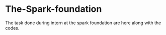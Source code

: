 # The-Spark-foundation


The task done during intern at the spark foundation are here along with the codes.
